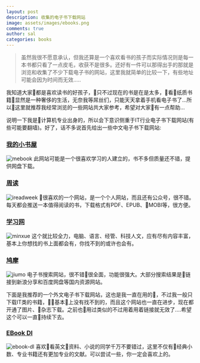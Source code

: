```yaml
---
layout: post
description: 收集的电子书下载网站 
image: assets/images/ebooks.png
comments: true
author: sal
categories: books
---
```


>虽然我很不愿意承认，但我还算是一个喜欢看书的孩子而实际情况则是每一本书都只看了一点皮毛，收获不是很多。还好有一件可以那得出手的那就是浏览和收集了不少下载电子书的网站，这里我就简单的比较一下，有些地址可能会因为时间而无效.....

我知道大家都是喜欢读书的好孩子，只不过现在的书是在是太多，看纸质书籍显然是一种奢侈的生活，无奈我等屌丝们，只能天天拿着手机看电子书了...所以这里就推荐我经常浏览的一些网站共大家参考，希望对大家有一点帮助...

说明一下我是计算机专业出身的，所以会下意识侧重于IT行业电子书下载网站(有些可能要翻墙)。好了，话不多说首先给出一些中文电子书下载网站:

### [我的小书屋](http://mebook.cc/)
![mebook](/assets/images/ebook/mebook.png)
此网站可能是一个很喜欢学习的人建立的，书不多但质量还不错，提供网盘下载。

### [周读](http://ireadweek.com/)
![ireadweek](/assets/images/ebook/ireadweek.png)
很喜欢的一个网站，是一个个人网站，而且还有公众号，很不错。每天都会推送一本值得阅读的书，下载格式有PDF、EPUB、MOBI等，很方便。

### [学习网](http://www.minxue.net/)
![minxue](/assets/images/ebook/minxue.png)
这个就比较全力，电脑、语言、经管、科技人文，应有尽有内容丰富，基本上你想找的书上面都会有，你找不到的或许也会有。

### [鸠摩](https://www.jiumodiary.com/)
![jiumo](/assets/images/ebook/jiumo.png)
电子书搜索网站，很不错很全面，功能很强大。大部分搜索结果是链接到新浪分享和百度网盘等国内资源网站。

下面是我推荐的一个外文电子书下载网站，这也是我一直在用的，不过我一般只下载IT类的书籍，基本上没有找不到的，而且这个网站也一直在进步，现在都开通了图片、杂志下载。之前也用过类似的不过用着用着链接就无效了....希望这个可以一直持续下去。

### [EBook Dl](http://ebook-dl.com)
![ebook-dl](/assets/images/ebook/ebook-dl.png)
喜欢看英文资料、小说的同学千万不要错过，这里不仅有经典小数、专业书籍还有更加专业的文献。可以尝试一些，你一定会喜欢上的。